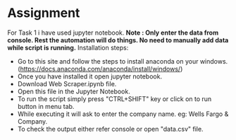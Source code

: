 # Assignment 

For Task 1 i have used jupyter notebook. 
**Note : Only enter the data from console. Rest the automation will do things. No need to manually add data while script is running.**
Installation steps:
* Go to this site and follow the steps to install anaconda on your windows. (https://docs.anaconda.com/anaconda/install/windows/)
* Once you have installed it open jupyter notebook.
* Download Web Scraper.ipynb file.
* Open this file in the Jupyter Notebook.
* To run the script simply press "CTRL+SHIFT" key or click on to run button in menu tab.
* While executing it will ask to enter the company name.
  eg: Wells Fargo & Company.
* To check the output either refer console or open "data.csv" file.

